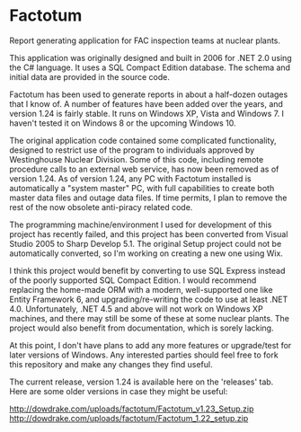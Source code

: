 # Factotum
Report generating application for FAC inspection teams at nuclear plants.

This application was originally designed and built in 2006 for .NET 2.0 using the C# language.  It uses a SQL Compact Edition database.  The schema and initial data are provided in the source code.

Factotum has been used to generate reports in about a half-dozen outages that I know of.  A number of features have been added over the years, and version 1.24 is fairly stable.  It runs on Windows XP, Vista and Windows 7.  I haven't tested it on Windows 8 or the upcoming Windows 10.

The original application code contained some complicated functionality, designed to restrict use of the program to individuals approved by Westinghouse Nuclear Division.  Some of this code, including remote procedure calls to an external web service, has now been removed as of version 1.24.  As of version 1.24, any PC with Factotum installed is automatically a "system master" PC, with full capabilities to create both master data files and outage data files.  If time permits, I plan to remove the rest of the now obsolete anti-piracy related code.

The programming machine/environment I used for development of this project has recently failed, and this project has been converted from Visual Studio 2005 to Sharp Develop 5.1.  The original Setup project could not be automatically converted, so I'm working on creating a new one using Wix.  

I think this project would benefit by converting to use SQL Express instead of the poorly supported SQL Compact Edition.  I would recommend replacing the home-made ORM with a modern, well-supported one like Entity Framework 6, and upgrading/re-writing the code to use at least .NET 4.0.  Unfortunately, .NET 4.5 and above will not work on Windows XP machines, and there may still be some of these at some nuclear plants.  The project would also benefit from documentation, which is sorely lacking.

At this point, I don't have plans to add any more features or upgrade/test for later versions of Windows.  Any interested parties should feel free to fork this repository and make any changes they find useful.

The current release, version 1.24 is available here on the 'releases' tab.
Here are some older versions in case they might be useful:

http://dowdrake.com/uploads/factotum/Factotum_v1.23_Setup.zip
http://dowdrake.com/uploads/factotum/Factotum_1.22_setup.zip
